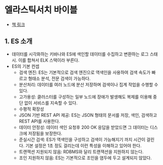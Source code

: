 # 엘라스틱서치 바이블

- [책 링크](https://www.yes24.com/Product/Goods/119719070)

## 1. ES 소개

- 데이터를 시각화하는 키바나와 ES에 색인할 데이터를 수집하고 변환하는 로그 스태시. 이를 합쳐서 ELK 스택이라 부른다.
- ES의 기본 컨셉
  - 검색 엔진: ES는 기본적으로 검색 엔진으로 역색인을 사용하여 검색 속도가 빠르고 형태소 분석, 전문 검색이 가능하다.
  - 분산처리: 데이터를 여러 노드에 분산 저장하며 검색이나 집계 작업을 수행할 수 있다.
  - 고가용성: 클러스터를 구성하는 일부 노드에 장애가 발생해도 복제를 이용해 중단 없이 서비스를 지속할 수 있다.
  - 수평적 확장성
  - JSON 기반 REST API 제공: ES는 JSON 형태의 문서를 저장, 색인, 검색하고 REST API를 사용한다.
  - 데이터 안정성: 데이터 색인 요청후 200 OK 응답을 받았드면 그 데이터는 디스크에 저장됨을 보장한다.
  - 준실시간 검색: ES가 역색인을 구성하고 검색이 가능해지기 까지 시간이 걸린다. 기본 설정은 1초 정도 걸리는데 이런 특성을 이해하고 있어야 한다.
  - 트랜잭션 지원되지 않음: RDBMS와 달리 트랜잭션을 지원하지 않는다.
  - 조인 지원하지 않음: ES는 기본적으로 조인을 염두에 두고 설계되지 않았다.
